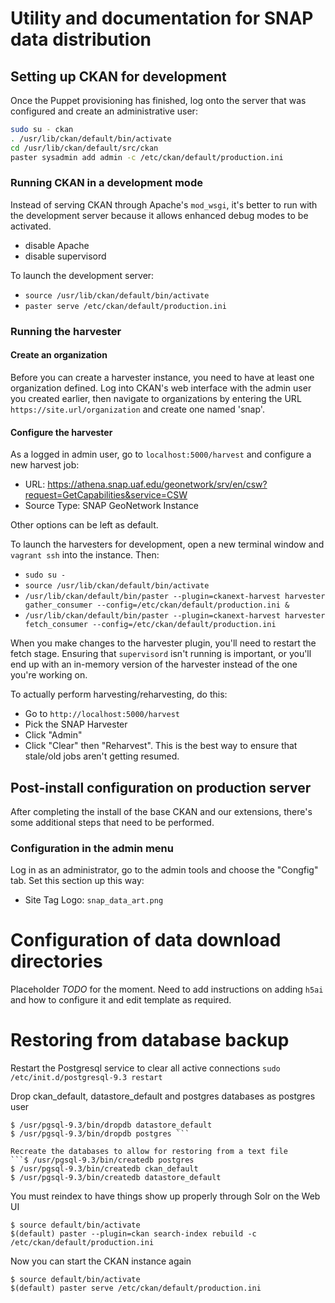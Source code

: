 # Utility and documentation for SNAP data distribution

## Setting up CKAN for development

Once the Puppet provisioning has finished, log onto the server that was configured and create an administrative user:

```bash
sudo su - ckan
. /usr/lib/ckan/default/bin/activate
cd /usr/lib/ckan/default/src/ckan
paster sysadmin add admin -c /etc/ckan/default/production.ini
```

### Running CKAN in a development mode

Instead of serving CKAN through Apache's `mod_wsgi`, it's better to run with the development server because it allows enhanced debug modes to be activated.

 - disable Apache
 - disable supervisord

To launch the development server:

 * `source /usr/lib/ckan/default/bin/activate`
 * `paster serve /etc/ckan/default/production.ini`

### Running the harvester

#### Create an organization

Before you can create a harvester instance, you need to have at least one organization defined.  Log into CKAN's web interface with the admin user you created earlier, then navigate to organizations by entering the URL `https://site.url/organization` and create one named 'snap'.

#### Configure the harvester

As a logged in admin user, go to `localhost:5000/harvest` and configure a new harvest job:

 * URL: https://athena.snap.uaf.edu/geonetwork/srv/en/csw?request=GetCapabilities&service=CSW
 * Source Type: SNAP GeoNetwork Instance

Other options can be left as default.

To launch the harvesters for development, open a new terminal window and `vagrant ssh` into the instance.  Then:

 * `sudo su -`
 * `source /usr/lib/ckan/default/bin/activate`
 * `/usr/lib/ckan/default/bin/paster --plugin=ckanext-harvest harvester     gather_consumer --config=/etc/ckan/default/production.ini &`
 * `/usr/lib/ckan/default/bin/paster --plugin=ckanext-harvest harvester     fetch_consumer --config=/etc/ckan/default/production.ini`

When you make changes to the harvester plugin, you'll need to restart the fetch stage.  Ensuring that `supervisord` isn't running is important, or you'll end up with an in-memory version of the harvester instead of the one you're working on.

To actually perform harvesting/reharvesting, do this:

 * Go to `http://localhost:5000/harvest`
 * Pick the SNAP Harvester
 * Click "Admin"
 * Click "Clear" then "Reharvest".  This is the best way to ensure that stale/old jobs aren't getting resumed.

## Post-install configuration on production server

After completing the install of the base CKAN and our extensions, there's some additional steps that need to be performed.

### Configuration in the admin menu

Log in as an administrator, go to the admin tools and choose the "Congfig" tab.  Set this section up this way:

 * Site Tag Logo: `snap_data_art.png`

# Configuration of data download directories

Placeholder *TODO* for the moment.  Need to add instructions on adding `h5ai` and how to configure it and edit template as required.

# Restoring from database backup
Restart the Postgresql service to clear all active connections
`sudo /etc/init.d/postgresql-9.3 restart`

Drop ckan_default, datastore_default and postgres databases as postgres user
```$ /usr/pgsql-9.3/bin/dropdb ckan_default
$ /usr/pgsql-9.3/bin/dropdb datastore_default
$ /usr/pgsql-9.3/bin/dropdb postgres ```

Recreate the databases to allow for restoring from a text file
```$ /usr/pgsql-9.3/bin/createdb postgres
$ /usr/pgsql-9.3/bin/createdb ckan_default
$ /usr/pgsql-9.3/bin/createdb datastore_default
```

You must reindex to have things show up properly through Solr on the Web UI
```$ sudo su - ckan
$ source default/bin/activate
$(default) paster --plugin=ckan search-index rebuild -c /etc/ckan/default/production.ini
```

Now you can start the CKAN instance again
```$ sudo su - ckan
$ source default/bin/activate
$(default) paster serve /etc/ckan/default/production.ini
```

